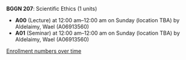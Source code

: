 **BGGN 207**: Scientific Ethics (1 units)

- **A00** (Lecture) at 12:00 am–12:00 am on Sunday (location TBA) by Aldelaimy, Wael (A06913560)
- **A01** (Seminar) at 12:00 am–12:00 am on Sunday (location TBA) by Aldelaimy, Wael (A06913560)

[Enrollment numbers over time](./BGGN207.tsv)
